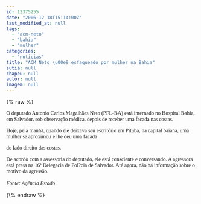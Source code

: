 ```yaml
---
id: 12375255
date: "2006-12-18T15:14:00Z"
last_modified_at: null
tags:
  - "acm-neto"
  - "bahia"
  - "mulher"
categories:
  - "noticias"
title: "ACM Neto \u00e9 esfaqueado por mulher na Bahia"
sutia: null
chapeu: null
autor: null
imagem: null
---
```

{\% raw %}
<p><P><FONT face=Verdana>O deputado Antonio Carlos Magalhães Neto (PFL-BA) está internado no Hospital Bahia, em Salvador, sob observação médica, depois de receber uma facada nas costas.</FONT></P></p>
<p><P><FONT face=Verdana>Hoje, pela manhã, quando ele deixava seu escritório em Pituba, na capital baiana, uma mulher se aproximou e lhe deu uma facada</p>
<p> do lado direito das costas. </FONT></P></p>
<p><P><FONT face=Verdana>De acordo com a assessoria do deputado, ele está consciente e conversando. A agressora está presa na 16ª Delegacia de Pol?cia de Salvador. Até agora, não há informação sobre o motivo da agressão.<BR><BR><EM>Fonte: Agência Estado</EM></FONT></P> </p>
{\% endraw %}